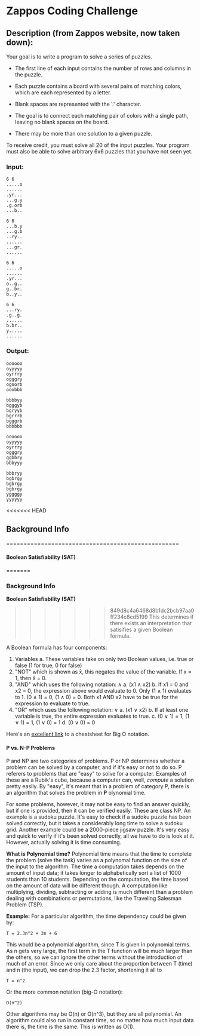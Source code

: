 # Zappos Coding Challenge

## Description (from Zappos website, now taken down):

Your goal is to write a program to solve a series of puzzles.

* The first line of each input contains the number of rows and columns in the puzzle.

* Each puzzle contains a board with several pairs of matching colors, which are each represented by a letter.
* Blank spaces are represented with the '.' character.
* The goal is to connect each matching pair of colors with a single path, leaving no blank spaces on the board.

* There may be more than one solution to a given puzzle.

To receive credit, you must solve all 20 of the input puzzles.  Your program must also be able to solve arbitrary
6x6 puzzles that you have not seen yet.

### Input:
    6 6
    .....o
    ......
    .yr...
    ...g.y
    .g.orb
    ...b..

    6 6
    ...b.y
    ...g.b
    ..ry..
    ......
    ...gr.
    ......

    6 6
    .....o
    ......
    .yr...
    o..g..
    g..br.
    b..y..

    6 6
    ...ry.
    .g..g.
    ......
    b.br..
    y.....
    ......

### Output:
    oooooo
    oyyyyy
    oyrrry
    ogggry
    ogoorb
    ooobbb

    bbbbyy
    bgggyb
    bgryyb
    bgrrrb
    bgggrb
    bbbbbb

    oooooo
    oyyyyy
    oyrrry
    ogggry
    ggbbry
    bbbyyy

    bbbryy
    bgbrgy
    bgbrgy
    bgbrgy
    yggggy
    yyyyyy

<<<<<<< HEAD
## Background Info
==================================================
#### **Boolean Satisfiability (SAT)**
=======
### Background Info

**Boolean Satisfiability (SAT)**
>>>>>>> 849d8c4a6468d8b1dc2bcb97aa0ff234c8cd5199
This determines if there exists an interpretation that satisifies a given Boolean formula.

A Boolean formula has four components:

1. Variables
    a. These variables take on only two Boolean values, i.e. true or false (1 for true, 0 for false)
2. "NOT" which is shown as x̄, this negates the value of the variable.  If x = 1, then x̄ = 0.
3. "AND" which uses the following notation: ∧
    a. (x1 ∧ x2)
    b. If x1 = 0 and x2 = 0, the expression above would evaluate to 0. Only (1 ∧ 1) evaluates to 1. (0 ∧ 1) = 0, (1 ∧ 0) = 0. Both x1 AND x2 have to be true for the expression to evaluate to true.
4. "OR" which uses the following notation: ∨
    a. (x1 ∨ x2)
    b. If at least one variable is true, the entire expression evaluates to true.
    c. (0 ∨ 1) = 1, (1 ∨ 1) = 1, (1 ∨ 0) = 1
    d. (0 ∨ 0) = 0

Here's an [excellent link](http://bigocheatsheet.com/) to a cheatsheet for Big O notation.

#### **P vs. N-P Problems**
P and NP are two categories of problems. P or NP determines whether a problem can be solved by a computer, and if it's easy or not to do so. P referers to problems that are "easy" to solve for a computer. Examples of these are a Rubik's cube, because a computer can, well, _compute_ a solution pretty easily. By "easy", it's meant that in a problem of category P, there is an algorithm that solves the problem in __P__ olynomial time.

For some problems, however, it may not be easy to find an answer quickly, but if one is provided, then it can be verified easily. These are class NP. An example is a sudoku puzzle. It's easy to check if a sudoku puzzle has been solved correctly, but it takes a considerably long time to solve a sudoku grid. Another example could be a 2000-piece jigsaw puzzle. It's very easy and quick to verify if it's been solved correctly, all we have to do is look at it. However, actually solving it is time consuming.

**What is Polynomial time?**
Polynomial time means that the time to complete the problem (solve the task) varies as a polynomal function on the size of the input to the algorithm.
The time a computation takes depends on the amount of input data; it takes longer to alphabetically sort a list of 1000 students than 10 students. Depending on the computation, the time based on the amount of data will be different though. A computation like multiplying, dividing, subtracting or adding is much different than a problem dealing with combinations or permutations, like the Traveling Salesman Problem (TSP).

**Example:**
For a particular algorithm, the time dependency could be given by:

    T = 2.3n^2 + 3n + 6

This would be a polynomial algorithm, since T is given in polynomial terms. As n gets very large, the first term in the T function will be much larger than the others, so we can ignore the other terms without the introduction of much of an error. Since we only care about the proportion between T (time) and n (the input), we can drop the 2.3 factor, shortening it all to

    T = n^2

Or the more common notation (big-O notation):

    O(n^2)

Other algorithms may be O(n) or O(n^3), but they are all polynomial.
An algorithm could also run in constant time, so no matter how much input data there is, the time is the same. This is written as O(1).
